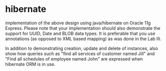 # hibernate

implementation of the above design using java/hibernate on Oracle 11g Express.  Please note that your implementation should also demonstrate the support for UUID, Date and BLOB data types. It is preferable that you use annotations (as opposed to XML based mapping) as was done in the Lab III. 

In addition to demonstrating creation, update and delete of instances, also show how queries such as "find all services of customer named Jill" and "Find all schedules of  employee named John" are expressed when hibernate ORM is in use.     
